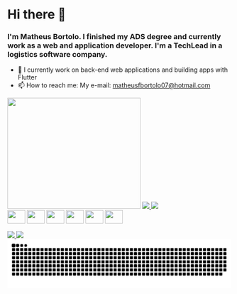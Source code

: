 # Hi there 👋

### I'm Matheus Bortolo. I finished my ADS degree and currently work as a web and application developer. I'm a TechLead in a logistics software company.

- 🔭 I currently work on back-end web applications and building apps with Flutter
- 📫 How to reach me: My e-mail: matheusfbortolo07@hotmail.com
  

<div>
  <img height="250em" width="300em" src="https://github.com/Matheusbortolo/Matheusbortolo/blob/main/img/dev.gif?raw=true"/>
  <a href="https://github.com/Matheusbortolo">
    <img height="180em" src="https://github-readme-stats.vercel.app/api?username=Matheusbortolo&show_icons=true&theme=dracula&include_all_commits=true&count_private=false"/>
    <img height="180em" src="https://github-readme-stats.vercel.app/api/top-langs/?username=Matheusbortolo&theme=dracula&langs_count=10&include_all_commits=true&count_private=true"/>
  </a>
  
</div>

<div>
  <img align="center" height="30" width="40" src="https://cdn.jsdelivr.net/gh/devicons/devicon@latest/icons/android/android-original.svg" />
  <img align="center" height="30" width="40" src="https://cdn.jsdelivr.net/gh/devicons/devicon@latest/icons/flutter/flutter-original.svg" />
  <img align="center" height="30" width="40" src="https://cdn.jsdelivr.net/gh/devicons/devicon@latest/icons/php/php-original.svg" />
  <img align="center" height="30" width="40" src="https://cdn.jsdelivr.net/gh/devicons/devicon@latest/icons/javascript/javascript-original.svg" />
  <img align="center" height="30" width="40" src="https://cdn.jsdelivr.net/gh/devicons/devicon@latest/icons/vuejs/vuejs-original.svg" />
  <img align="center" height="30" width="40" src="https://cdn.jsdelivr.net/gh/devicons/devicon@latest/icons/python/python-original.svg" />
</div>

<br/>
<div>
  <a href="https://www.linkedin.com/in/matheus-bortolo/" target="_blank"> <img src="https://img.shields.io/badge/LinkedIn-0077B5?style=for-the-badge&logo=linkedin&logoColor=white" /> </a>
  <a href="mailto:matheusfbortolo07@hotmail.com" target="_blank"> <img src="https://img.shields.io/badge/Gmail-D14836?style=for-the-badge&logo=gmail&logoColor=white" /> </a>
</div>
<div>
  <picture>
    <source media="(prefers-color-scheme: dark)" srcset="https://raw.githubusercontent.com/Matheusbortolo/Matheusbortolo/output/github-contribution-grid-snake-dark.svg">
    <source media="(prefers-color-scheme: light)" srcset="https://raw.githubusercontent.com/Matheusbortolo/Matheusbortolo/output/github-contribution-grid-snake.svg">
    <img alt="github contribution grid snake animation" src="https://raw.githubusercontent.com/Matheusbortolo/Matheusbortolo/output/github-contribution-grid-snake.svg">
</picture>
</div>
